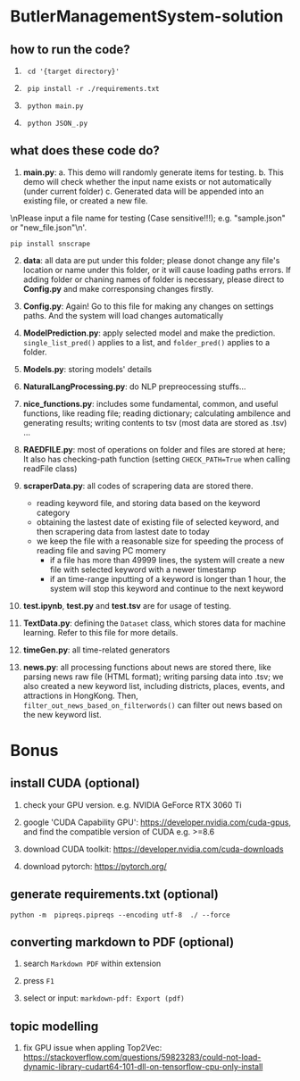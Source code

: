 
# ButlerManagementSystem-solution

## how to run the code?

1. ```  cd '{target directory}'   ```

2. ```  pip install -r ./requirements.txt   ```

3. ```  python main.py   ```

4. ```  python JSON_.py   ```

## what does these code do?

1. **main.py**: a. This demo will randomly generate items for testing. b. This demo will check whether the input name exists or not automatically (under current folder) c. Generated data will be appended into an existing file, or created a new file.

\nPlease input a file name for testing (Case sensitive!!!); e.g. "sample.json" or "new_file.json"\n'.

```  
pip install snscrape
```

2. **data**: all data are put under this folder; please donot change any file's location or name under this folder, or it will cause loading paths errors. If adding folder or chaning names of folder is necessary, please direct to **Config.py** and make corresponsing changes firstly.

3. **Config.py**: Again! Go to this file for making any changes on settings paths. And the system will load changes automatically

4. **ModelPrediction.py**: apply selected model and make the prediction. ```single_list_pred()``` applies to a list, and ```folder_pred()``` applies to a folder.

5. **Models.py**: storing models' details

6. **NaturalLangProcessing.py**: do NLP prepreocessing stuffs...

7. **nice_functions.py**: includes some fundamental, common, and useful functions, like reading file; reading dictionary; calculating ambilence and generating results; writing contents to tsv (most data are stored as .tsv) ...

8. **RAEDFILE.py**: most of operations on folder and files are stored at here; It also has checking-path function (setting ```CHECK_PATH=True``` when calling readFile class)

9. **scraperData.py**: all codes of scrapering data are stored there.
    - reading keyword file, and storing data based on the keyword category
    - obtaining the lastest date of existing file of selected keyword, and then scrapering data from lastest date to today
    - we keep the file with a reasonable size for speeding the process of reading file and saving PC momery
        + if a file has more than 49999 lines, the system will create a new file with selected keyword with a newer timestamp
        + if an time-range inputting of a keyword is longer than 1 hour, the system will stop this keyword and continue to the next keyword
10. **test.ipynb**, **test.py** and **test.tsv** are for usage of testing.

11. **TextData.py**: defining the ```Dataset``` class, which stores data for machine learning. Refer to this file for more details.

12. **timeGen.py**: all time-related generators

13. **news.py**: all processing functions about news are stored there, like parsing news raw file (HTML format); writing parsing data into .tsv; we also created a new keyword list, including districts, places, events, and attractions in HongKong. Then, ```filter_out_news_based_on_filterwords()``` can filter out news based on the new keyword list.

# **Bonus**

## install CUDA (optional)

1. check your GPU version. e.g. NVIDIA GeForce RTX 3060 Ti

2. google 'CUDA Capability GPU': https://developer.nvidia.com/cuda-gpus, and find the compatible version of CUDA e.g. >=8.6

3. download CUDA toolkit: https://developer.nvidia.com/cuda-downloads

4. download pytorch: https://pytorch.org/

## generate requirements.txt (optional)

``` 
python -m  pipreqs.pipreqs --encoding utf-8  ./ --force 
```

## converting markdown to PDF (optional)

1. search ```Markdown PDF``` within extension

2. press ```F1```

3. select or input: ```markdown-pdf: Export (pdf)```


## topic modelling

1. fix GPU issue when appling Top2Vec:
    https://stackoverflow.com/questions/59823283/could-not-load-dynamic-library-cudart64-101-dll-on-tensorflow-cpu-only-install